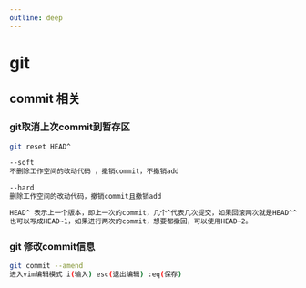 ```yaml
---
outline: deep
---
```


# git

## commit 相关
### git取消上次commit到暂存区

```bash
git reset HEAD^

--soft
不删除工作空间的改动代码 ，撤销commit，不撤销add

--hard
删除工作空间的改动代码，撤销commit且撤销add

HEAD^ 表示上一个版本，即上一次的commit，几个^代表几次提交，如果回滚两次就是HEAD^^。
也可以写成HEAD~1，如果进行两次的commit，想要都撤回，可以使用HEAD~2。
```

### git 修改commit信息

```bash
git commit --amend 
进入vim编辑模式 i(输入) esc(退出编辑) :eq(保存)
```